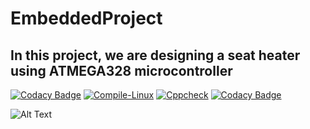 # EmbeddedProject

## In this project, we are designing a seat heater using ATMEGA328 microcontroller

[![Codacy Badge](https://api.codacy.com/project/badge/Grade/0fb6feb848c541ce80afbc3e2ac58a34)](https://app.codacy.com/gh/Madura555/EmbeddedProject?utm_source=github.com&utm_medium=referral&utm_content=Madura555/EmbeddedProject&utm_campaign=Badge_Grade_Settings)
[![Compile-Linux](https://github.com/Madura555/EmbeddedProject/actions/workflows/compile.yml/badge.svg)](https://github.com/Madura555/EmbeddedProject/actions/workflows/compile.yml) [![Cppcheck](https://github.com/Madura555/EmbeddedProject/actions/workflows/codequality.yml/badge.svg)](https://github.com/Madura555/EmbeddedProject/actions/workflows/codequality.yml) [![Codacy Badge](https://app.codacy.com/project/badge/Grade/aeed6834c036413d87e595b1ff71f01e)](https://www.codacy.com/gh/Madura555/EmbeddedProject/dashboard?utm_source=github.com&amp;utm_medium=referral&amp;utm_content=Madura555/EmbeddedProject&amp;utm_campaign=Badge_Grade)

![Alt Text](https://github.com/Madura555/EmbeddedProject/blob/9d331d7cd535bf8d9e113bb0ea324f41808fd2b4/simulation/Seatheater.PNG)

